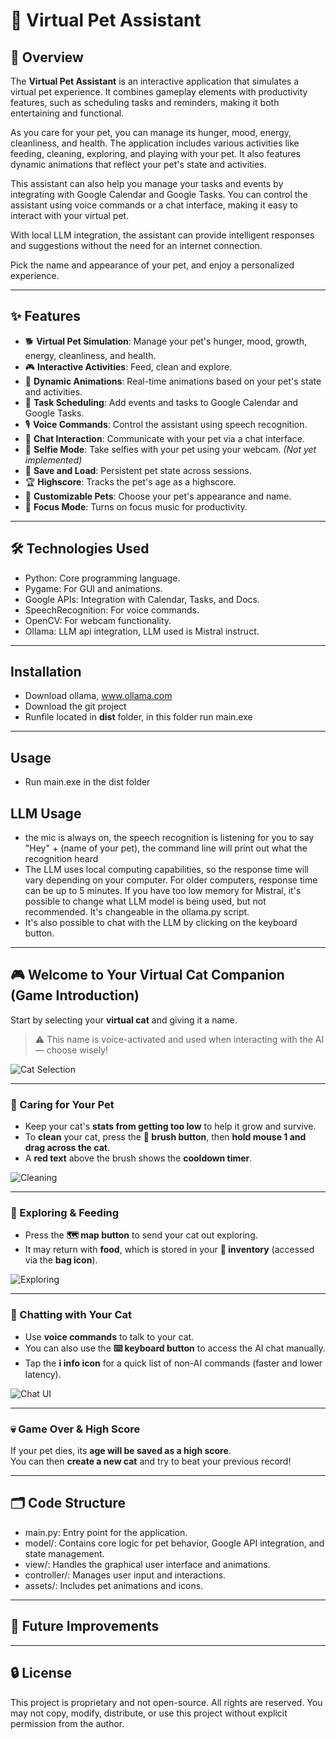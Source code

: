 # 🐾 Virtual Pet Assistant

## 📖 Overview
The **Virtual Pet Assistant** is an interactive application that simulates a virtual pet experience. It combines gameplay elements with productivity features, such as scheduling tasks and reminders, making it both entertaining and functional.

As you care for your pet, you can manage its hunger, mood, energy, cleanliness, and health. The application includes various activities like feeding, cleaning, exploring, and playing with your pet. It also features dynamic animations that reflect your pet's state and activities.

This assistant can also help you manage your tasks and events by integrating with Google Calendar and Google Tasks. You can control the assistant using voice commands or a chat interface, making it easy to interact with your virtual pet.

With local LLM integration, the assistant can provide intelligent responses and suggestions without the need for an internet connection.

Pick the name and appearance of your pet, and enjoy a personalized experience. 

---

## ✨ Features
- 🐕 **Virtual Pet Simulation**: Manage your pet's hunger, mood, growth, energy, cleanliness, and health.
- 🎮 **Interactive Activities**: Feed, clean and explore.
- 🎥 **Dynamic Animations**: Real-time animations based on your pet's state and activities.
- 📅 **Task Scheduling**: Add events and tasks to Google Calendar and Google Tasks.
- 🎙️ **Voice Commands**: Control the assistant using speech recognition.
- 💬 **Chat Interaction**: Communicate with your pet via a chat interface.
- 📸 **Selfie Mode**: Take selfies with your pet using your webcam. *(Not yet implemented)*
- 💾 **Save and Load**: Persistent pet state across sessions.
- 🏆 **Highscore**: Tracks the pet's age as a highscore.
- 🎨 **Customizable Pets**: Choose your pet's appearance and name.
- 🎵 **Focus Mode**: Turns on focus music for productivity.

---
## 🛠️ Technologies Used
- Python: Core programming language.
- Pygame: For GUI and animations.
- Google APIs: Integration with Calendar, Tasks, and Docs.
- SpeechRecognition: For voice commands.
- OpenCV: For webcam functionality.
- Ollama: LLM api integration, LLM used is Mistral instruct.
---

## Installation
- Download ollama, www.ollama.com 
- Download the git project
- Runfile located in **dist** folder, in this folder run main.exe

---
## Usage
- Run main.exe in the dist folder
## LLM Usage
- the mic is always on, the speech recognition is listening for you to say "Hey" + (name of your pet), the command line will print out what the recognition heard
- The LLM uses local computing capabilities, so the response time will vary depending on your computer. For older computers, response time can be up to 5 minutes. If you have too low memory for Mistral, it's possible to change what LLM model is being used, but not recommended. It's changeable in the ollama.py script.
- It's also possible to chat with the LLM by clicking on the keyboard button.
---


## 🎮 Welcome to Your Virtual Cat Companion (Game Introduction)

Start by selecting your **virtual cat** and giving it a name.  
> ⚠️ This name is voice-activated and used when interacting with the AI — choose wisely!

![Cat Selection](https://github.com/user-attachments/assets/50e71448-f730-4145-8a5a-63ee0318db26)

---

### 🧼 Caring for Your Pet

- Keep your cat's **stats from getting too low** to help it grow and survive.
- To **clean** your cat, press the **🧽 brush button**, then **hold mouse 1 and drag across the cat**.
- A **red text** above the brush shows the **cooldown timer**.

![Cleaning](https://github.com/user-attachments/assets/ba877fdd-c55c-41fe-955e-0759b74238a8)

---

### 🧭 Exploring & Feeding

- Press the **🗺️ map button** to send your cat out exploring.
- It may return with **food**, which is stored in your **🎒 inventory** (accessed via the **bag icon**).

![Exploring](https://github.com/user-attachments/assets/3bc3cef9-a994-4c88-bf91-22df54884d2c)

---

### 💬 Chatting with Your Cat

- Use **voice commands** to talk to your cat.
- You can also use the **⌨️ keyboard button** to access the AI chat manually.
- Tap the **ℹ️ info icon** for a quick list of non-AI commands (faster and lower latency).

![Chat UI](https://github.com/user-attachments/assets/9cd8108a-2285-4132-86f4-3286c6f4439c)

---

### 💀 Game Over & High Score

If your pet dies, its **age will be saved as a high score**.  
You can then **create a new cat** and try to beat your previous record!

---
## 🗂️ Code Structure
- main.py: Entry point for the application.
- model/: Contains core logic for pet behavior, Google API integration, and state management.
- view/: Handles the graphical user interface and animations.
- controller/: Manages user input and interactions.
- assets/: Includes pet animations and icons.
---

## 🚧 Future Improvements

---
## 🔒 License
This project is proprietary and not open-source. All rights are reserved. You may not copy, modify, distribute, or use this project without explicit permission from the author.

